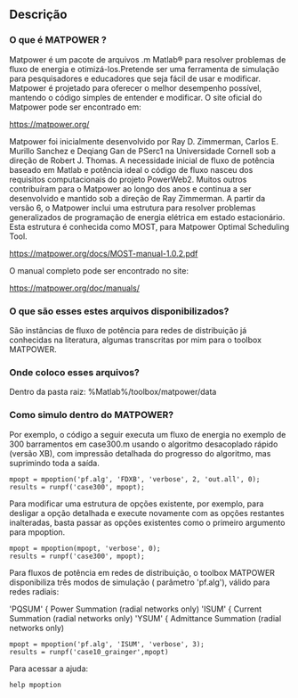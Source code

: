 Descrição
-------------

### O que é MATPOWER ?
Matpower é um pacote de arquivos .m Matlab® para resolver problemas de fluxo de energia e 
otimizá-los.Pretende ser uma ferramenta de simulação para pesquisadores e educadores
que seja fácil de usar e modificar. Matpower é projetado para oferecer o melhor desempenho
possível, mantendo o código simples de entender e modificar. O site oficial do Matpower
pode ser encontrado em:

https://matpower.org/

Matpower foi inicialmente desenvolvido por Ray D. Zimmerman, Carlos E. Murillo Sanchez e 
Deqiang Gan de PSerc1 na Universidade Cornell sob a direção de Robert J. Thomas. A 
necessidade inicial de fluxo de potência baseado em Matlab e potência ideal o código de 
fluxo nasceu dos requisitos computacionais do projeto PowerWeb2. Muitos outros contribuíram 
para o Matpower ao longo dos anos e continua a ser desenvolvido e mantido sob a direção 
de Ray Zimmerman. 
A partir da versão 6, o Matpower inclui uma estrutura para resolver problemas generalizados 
de programação de energia elétrica em estado estacionário. Esta estrutura é conhecida como
MOST, para Matpower Optimal Scheduling Tool.

https://matpower.org/docs/MOST-manual-1.0.2.pdf

O manual completo pode ser encontrado no site:

https://matpower.org/doc/manuals/

### O que são esses estes arquivos disponibilizados?

São instâncias de fluxo de potência para redes de distribuição já conhecidas na literatura,
algumas transcritas por mim para o toolbox MATPOWER.

### Onde coloco esses arquivos?

Dentro da pasta raiz: %Matlab%/toolbox/matpower/data

### Como simulo dentro do MATPOWER?

Por exemplo, o código a seguir executa um fluxo de energia no exemplo de 300 barramentos em
case300.m usando o algoritmo desacoplado rápido (versão XB), com impressão detalhada do 
progresso do algoritmo, mas suprimindo toda a saída.

```
mpopt = mpoption('pf.alg', 'FDXB', 'verbose', 2, 'out.all', 0);
results = runpf('case300', mpopt);
```
Para modificar uma estrutura de opções existente, por exemplo, para desligar a opção detalhada
e execute novamente com as opções restantes inalteradas, basta passar as opções existentes
como o primeiro argumento para mpoption.

```
mpopt = mpoption(mpopt, 'verbose', 0);
results = runpf('case300', mpopt);
```
Para fluxos de potência em redes de distribuição, o toolbox MATPOWER disponibiliza três modos
de simulação ( parâmetro 'pf.alg'), válido para redes radiais:

'PQSUM' { Power Summation (radial networks only)
'ISUM' { Current Summation (radial networks only)
'YSUM' { Admittance Summation (radial networks only)

```
mpopt = mpoption('pf.alg', 'ISUM', 'verbose', 3);
results = runpf('case10_grainger',mpopt)
```
Para acessar a ajuda:

```
help mpoption
```
